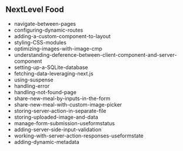 ## NextLevel Food

- navigate-between-pages
- configuring-dynamic-routes
- adding-a-custom-component-to-layout
- styling-CSS-modules
- optimizing-images-with-image-cmp
- understanding-deference-between-client-component-and-server-component
- setting-up-a-SQLite-database
- fetching-data-leveraging-next.js
- using-suspense
- handling-error
- handling-not-found-page
- share-new-meal-by-inputs-in-the-form
- share-new-meal-with-custom-image-picker
- storing-server-action-in-separate-file
- storing-uploaded-image-and-data
- manage-form-submission-useformstatus
- adding-server-side-input-validation
- working-with-server-action-responses-useformstate
- adding-dynamic-metadata

